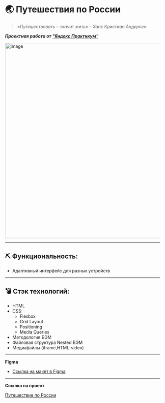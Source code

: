 # 🌏 Путешествия по России

> _«Путешествовать – значит жить» – Ханс Кристиан Андерсен_

***Проектная работа от ["Яндекс Практикум"](https://practicum.yandex.ru/web/)***

<img width="634" alt="image" src="https://user-images.githubusercontent.com/100767361/192951906-e5dd89f9-49a5-4ab8-909f-eafe41f7ef22.png">

----
## ⛏ Функциональность:
* Адаптивный интерфейс для разных устройств

----

## 💣 Стэк технологий:
* HTML
* CSS:
  + Flexbox
  + Grid Layout
  + Positioning
  + Media Queries
* Методология БЭМ
* Файловая структура Nested БЭМ
* Медиафайлы (iframe,HTML-video)

----


**Figma**

* [Ссылка на макет в Figma](https://www.figma.com/file/5S2WSbEFL6awjVWJ0NWL8Q/Sprint-3_-Russia-_-desktop-mobile?node-id=28503%3A0)
----
**Ссылка на проект**

[Путешествие по России](https://ekaterinavokin.github.io/russian-travel/index.html)
